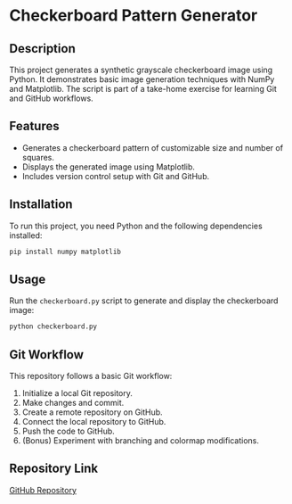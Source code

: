 # Checkerboard Pattern Generator

## Description
This project generates a synthetic grayscale checkerboard image using Python. It demonstrates basic image generation techniques with NumPy and Matplotlib. The script is part of a take-home exercise for learning Git and GitHub workflows.

## Features
- Generates a checkerboard pattern of customizable size and number of squares.
- Displays the generated image using Matplotlib.
- Includes version control setup with Git and GitHub.

## Installation
To run this project, you need Python and the following dependencies installed:

```bash
pip install numpy matplotlib
```

## Usage
Run the `checkerboard.py` script to generate and display the checkerboard image:

```bash
python checkerboard.py
```

## Git Workflow
This repository follows a basic Git workflow:
1. Initialize a local Git repository.
2. Make changes and commit.
3. Create a remote repository on GitHub.
4. Connect the local repository to GitHub.
5. Push the code to GitHub.
6. (Bonus) Experiment with branching and colormap modifications.

## Repository Link
[GitHub Repository](https://github.com/WeifanZheng17/DSS5105_Exercise_-1.git)


